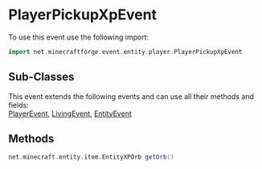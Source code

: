 # PlayerPickupXpEvent

To use this event use the following import:
```groovy
import net.minecraftforge.event.entity.player.PlayerPickupXpEvent
```

## Sub-Classes
This event extends the following events and can use all their methods and fields: <br>
[PlayerEvent](player_event.md), [LivingEvent](living_event.md), [EntityEvent](entity_event.md)

## Methods
```groovy
net.minecraft.entity.item.EntityXPOrb getOrb()
```

